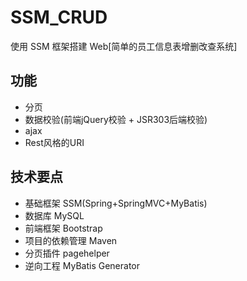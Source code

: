 # SSM_CRUD
使用 SSM 框架搭建 Web[简单的员工信息表增删改查系统]

## 功能
* 分页
* 数据校验(前端jQuery校验 + JSR303后端校验)
* ajax
* Rest风格的URI

## 技术要点
* 基础框架 SSM(Spring+SpringMVC+MyBatis)
* 数据库 MySQL
* 前端框架 Bootstrap
* 项目的依赖管理 Maven
* 分页插件 pagehelper
* 逆向工程 MyBatis Generator